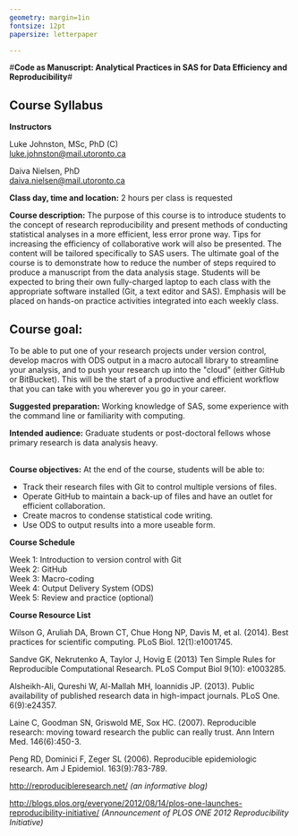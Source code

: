 ```yaml
---  
geometry: margin=1in  
fontsize: 12pt  
papersize: letterpaper  

---
```


#**Code as Manuscript: Analytical Practices in SAS for Data Efficiency and Reproducibility**#

## **Course Syllabus** ##

**Instructors**

Luke Johnston, MSc, PhD (C)  
luke.johnston@mail.utoronto.ca

Daiva Nielsen, PhD  
daiva.nielsen@mail.utoronto.ca

**Class day, time and location:** 2 hours per class is requested

**Course description:** 
The purpose of this course is to introduce students to the concept of research reproducibility and present methods of conducting statistical analyses in a more efficient, less error prone way. Tips for increasing the efficiency of collaborative work will also be presented. The content will be tailored specifically to SAS users. The ultimate goal of the course is to demonstrate how to reduce the number of steps required to produce a manuscript from the data analysis stage. Students will be expected to bring their own fully-charged laptop to each class with the appropriate software installed (Git, a text editor and SAS). Emphasis will be placed on hands-on practice activities integrated into each weekly class.

## Course goal: ##

To be able to put one of your research projects under version control,
develop macros with ODS output in a macro autocall library to
streamline your analysis, and to push your research up into the
"cloud" (either GitHub or BitBucket).  This will be the start of a
productive and efficient workflow that you can take with you wherever
you go in your career.

**Suggested preparation:** Working knowledge of SAS, some experience with the command line or familiarity with computing. 

**Intended audience:** Graduate students or post-doctoral fellows whose primary research is data analysis heavy.  
&nbsp;

**Course objectives:**
At the end of the course, students will be able to:

* Track their research files with Git to control multiple versions of files.
* Operate GitHub to maintain a back-up of files and have an outlet for efficient collaboration.
* Create macros to condense statistical code writing.
* Use ODS to output results into a more useable form.
&nbsp;

**Course Schedule**

 Week 1: Introduction to version control with Git   
 Week 2: GitHub  
 Week 3: Macro-coding  
 Week 4: Output Delivery System (ODS)  
 Week 5: Review and practice (optional)

**Course Resource List**  

Wilson G, Aruliah DA, Brown CT, Chue Hong NP, Davis M, et al. (2014). Best practices for scientific computing. PLoS Biol. 12(1):e1001745.  

Sandve GK, Nekrutenko A, Taylor J, Hovig E (2013) Ten Simple Rules for Reproducible Computational Research. PLoS Comput Biol 9(10): e1003285.  

Alsheikh-Ali, Qureshi W, Al-Mallah MH, Ioannidis JP. (2013). Public availability of published research data in high-impact journals. PLoS One. 6(9):e24357.  

Laine C, Goodman SN, Griswold ME, Sox HC. (2007). Reproducible research: moving toward research the public can really trust. Ann Intern Med. 146(6):450-3.  

Peng RD, Dominici F, Zeger SL (2006). Reproducible epidemiologic research. Am J Epidemiol. 163(9):783-789.  

http://reproducibleresearch.net/ *(an informative blog)*  

http://blogs.plos.org/everyone/2012/08/14/plos-one-launches-reproducibility-initiative/ *(Announcement of PLOS ONE 2012 Reproducibility Initiative)*
